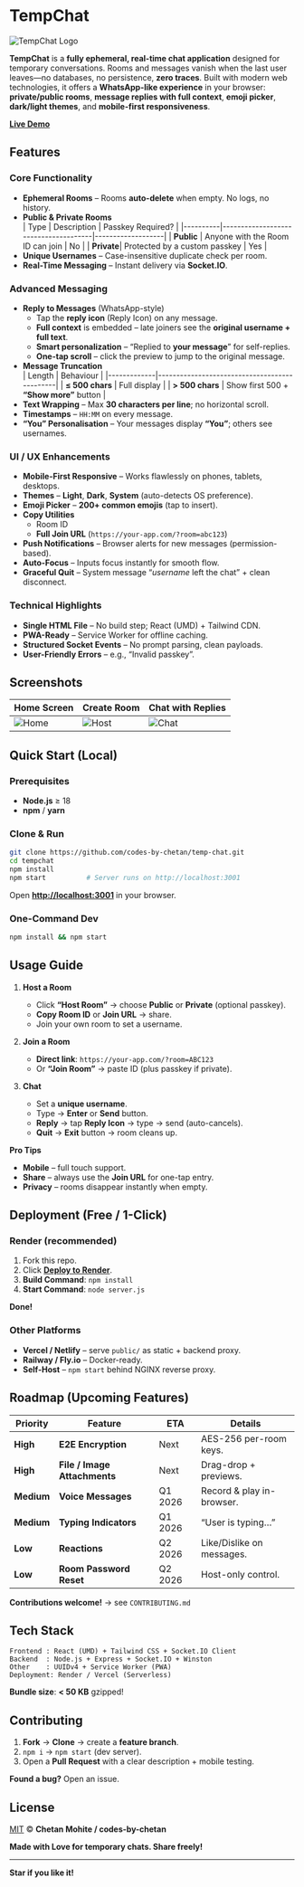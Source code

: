 # TempChat
<picture>
  <source 
    media="(prefers-color-scheme: dark)" 
    srcset="https://cdn.jsdelivr.net/gh/codes-by-chetan/Images_Server@main/temp-chat-logo-cropped.png">
  <img 
    src="https://cdn.jsdelivr.net/gh/codes-by-chetan/Images_Server@main/temp-chat-logo-cropped-dark.png" 
    alt="TempChat Logo">
</picture>



**TempChat** is a **fully ephemeral, real-time chat application** designed for temporary conversations. Rooms and messages vanish when the last user leaves—no databases, no persistence, **zero traces**. Built with modern web technologies, it offers a **WhatsApp-like experience** in your browser: **private/public rooms**, **message replies with full context**, **emoji picker**, **dark/light themes**, and **mobile-first responsiveness**.

**[Live Demo](https://temp-chat-nqzf.onrender.com/)**

## Features

### Core Functionality
- **Ephemeral Rooms** – Rooms **auto-delete** when empty. No logs, no history.
- **Public & Private Rooms**  
  | Type     | Description                          | Passkey Required? |
  |----------|--------------------------------------|-------------------|
  | **Public** | Anyone with the Room ID can join   | No                |
  | **Private**| Protected by a custom passkey       | Yes               |
- **Unique Usernames** – Case-insensitive duplicate check per room.
- **Real-Time Messaging** – Instant delivery via **Socket.IO**.

### Advanced Messaging
- **Reply to Messages** (WhatsApp-style)  
  - Tap the **reply icon** (Reply Icon) on any message.  
  - **Full context** is embedded – late joiners see the **original username + full text**.  
  - **Smart personalization** – “Replied to **your message**” for self-replies.  
  - **One-tap scroll** – click the preview to jump to the original message.
- **Message Truncation**  
  | Length      | Behaviour                                    |
  |-------------|----------------------------------------------|
  | **≤ 500 chars** | Full display                                 |
  | **> 500 chars** | Show first 500 + **“Show more”** button      |
- **Text Wrapping** – Max **30 characters per line**; no horizontal scroll.
- **Timestamps** – `HH:MM` on every message.
- **“You” Personalisation** – Your messages display **“You”**; others see usernames.

### UI / UX Enhancements
- **Mobile-First Responsive** – Works flawlessly on phones, tablets, desktops.
- **Themes** – **Light**, **Dark**, **System** (auto-detects OS preference).
- **Emoji Picker** – **200+ common emojis** (tap to insert).
- **Copy Utilities**  
  - Room ID  
  - **Full Join URL** (`https://your-app.com/?room=abc123`)
- **Push Notifications** – Browser alerts for new messages (permission-based).
- **Auto-Focus** – Inputs focus instantly for smooth flow.
- **Graceful Quit** – System message “*username* left the chat” + clean disconnect.

### Technical Highlights
- **Single HTML File** – No build step; React (UMD) + Tailwind CDN.
- **PWA-Ready** – Service Worker for offline caching.
- **Structured Socket Events** – No prompt parsing, clean payloads.
- **User-Friendly Errors** – e.g., “Invalid passkey”.

## Screenshots

| **Home Screen** | **Create Room** | **Chat with Replies** |
|-----------------|-----------------|-----------------------|
| ![Home](https://cdn.jsdelivr.net/gh/codes-by-chetan/Images_Server@main/tempchat_home.png) | ![Host](https://cdn.jsdelivr.net/gh/codes-by-chetan/Images_Server@main/tempchat_room_cretated.png) | ![Chat](https://cdn.jsdelivr.net/gh/codes-by-chetan/Images_Server@main/tempchat_chat_demo.png) |



## Quick Start (Local)

### Prerequisites
- **Node.js** ≥ 18
- **npm** / **yarn**

### Clone & Run
```bash
git clone https://github.com/codes-by-chetan/temp-chat.git
cd tempchat
npm install
npm start          # Server runs on http://localhost:3001
```

Open **[http://localhost:3001](http://localhost:3001)** in your browser.

### One-Command Dev
```bash
npm install && npm start
```

## Usage Guide

1. **Host a Room**  
   - Click **“Host Room”** → choose **Public** or **Private** (optional passkey).  
   - **Copy Room ID** or **Join URL** → share.  
   - Join your own room to set a username.

2. **Join a Room**  
   - **Direct link**: `https://your-app.com/?room=ABC123`  
   - Or **“Join Room”** → paste ID (plus passkey if private).

3. **Chat**  
   - Set a **unique username**.  
   - Type → **Enter** or **Send** button.  
   - **Reply** → tap **Reply Icon** → type → send (auto-cancels).  
   - **Quit** → **Exit** button → room cleans up.

**Pro Tips**  
- **Mobile** – full touch support.  
- **Share** – always use the **Join URL** for one-tap entry.  
- **Privacy** – rooms disappear instantly when empty.

## Deployment (Free / 1-Click)

### Render (recommended)
1. Fork this repo.  
2. Click **[Deploy to Render](https://render.com/)**.  
3. **Build Command**: `npm install`  
4. **Start Command**: `node server.js`  

**Done!**

### Other Platforms
- **Vercel / Netlify** – serve `public/` as static + backend proxy.  
- **Railway / Fly.io** – Docker-ready.  
- **Self-Host** – `npm start` behind NGINX reverse proxy.

## Roadmap (Upcoming Features)

| Priority | Feature                | ETA       | Details                                 |
|----------|------------------------|-----------|-----------------------------------------|
| **High** | **E2E Encryption**     | Next      | AES-256 per-room keys.                  |
| **High** | **File / Image Attachments** | Next | Drag-drop + previews.                   |
| **Medium**| **Voice Messages**     | Q1 2026   | Record & play in-browser.               |
| **Medium**| **Typing Indicators**  | Q1 2026   | “User is typing…”                       |
| **Low**   | **Reactions**          | Q2 2026   | Like/Dislike on messages.               |
| **Low**   | **Room Password Reset**| Q2 2026   | Host-only control.                      |

**Contributions welcome!** → see `CONTRIBUTING.md`

## Tech Stack

```
Frontend : React (UMD) + Tailwind CSS + Socket.IO Client
Backend  : Node.js + Express + Socket.IO + Winston
Other    : UUIDv4 + Service Worker (PWA)
Deployment: Render / Vercel (Serverless)
```

**Bundle size**: **< 50 KB** gzipped!

## Contributing

1. **Fork** → **Clone** → create a **feature branch**.  
2. `npm i` → `npm start` (dev server).  
3. Open a **Pull Request** with a clear description + mobile testing.

**Found a bug?** Open an issue.

## License

[MIT](LICENSE) © **Chetan Mohite / codes-by-chetan**

**Made with Love for temporary chats. Share freely!**

---

**Star if you like it!**
